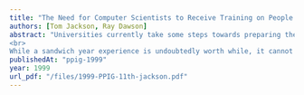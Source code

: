 ```yaml
---
title: "The Need for Computer Scientists to Receive Training on People Skills"
authors: [Tom Jackson, Ray Dawson]
abstract: "Universities currently take some steps towards preparing their students for the real world, but fall short when it comes to people issues. Through the use of case studies, the paper shows that students may encounter problems with the people they meet. A general lack of competence on technical matters and an inability to seek help, accept advice or admit they are wrong may be found in the graduate’s new employers. This may be compounded by a work atmosphere of misunderstanding, lack of communication and mistrust.
<br>
While a sandwich year experience is undoubtedly worth while, it cannot be an excuse for the universities to omit any teaching of people skills. The paper identifies that there is clearly a need for universities to put a greater emphasis on people handling skills in computer science and other courses. Students need to learn firstly, how to recognise the types of people problem they encounter, secondly, how to assess the risks of their actions in dealing with these people problems, and thirdly, have strategies for handling the problems and risks they encounter."
publishedAt: "ppig-1999"
year: 1999
url_pdf: "/files/1999-PPIG-11th-jackson.pdf"
---
```

